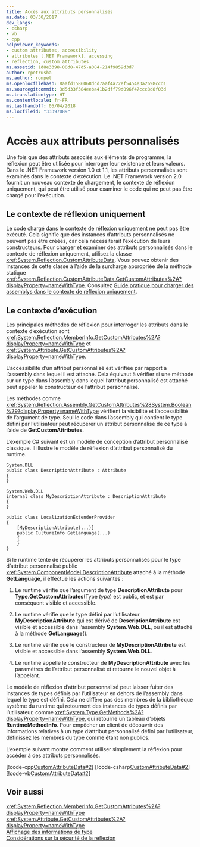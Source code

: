 ```yaml
---
title: Accès aux attributs personnalisés
ms.date: 03/30/2017
dev_langs:
- csharp
- vb
- cpp
helpviewer_keywords:
- custom attributes, accessibility
- attributes [.NET Framework], accessing
- reflection, custom attributes
ms.assetid: 1d8e3398-00d8-47d5-a084-214f9859d3d7
author: rpetrusha
ms.author: ronpet
ms.openlocfilehash: 8aafd1586068dcd7aaf4a72ef5454e3a2698ccd1
ms.sourcegitcommit: 3d5d33f384eeba41b2dff79d096f47ccc8d8f03d
ms.translationtype: HT
ms.contentlocale: fr-FR
ms.lasthandoff: 05/04/2018
ms.locfileid: "33397089"
---
```

# <a name="accessing-custom-attributes"></a>Accès aux attributs personnalisés
Une fois que des attributs associés aux éléments de programme, la réflexion peut être utilisée pour interroger leur existence et leurs valeurs. Dans le .NET Framework version 1.0 et 1.1, les attributs personnalisés sont examinés dans le contexte d’exécution. Le .NET Framework version 2.0 fournit un nouveau contexte de chargement, le contexte de réflexion uniquement, qui peut être utilisé pour examiner le code qui ne peut pas être chargé pour l’exécution.  
  
## <a name="the-reflection-only-context"></a>Le contexte de réflexion uniquement  
 Le code chargé dans le contexte de réflexion uniquement ne peut pas être exécuté. Cela signifie que des instances d’attributs personnalisés ne peuvent pas être créées, car cela nécessiterait l’exécution de leurs constructeurs. Pour charger et examiner des attributs personnalisés dans le contexte de réflexion uniquement, utilisez la classe <xref:System.Reflection.CustomAttributeData>. Vous pouvez obtenir des instances de cette classe à l’aide de la surcharge appropriée de la méthode statique <xref:System.Reflection.CustomAttributeData.GetCustomAttributes%2A?displayProperty=nameWithType>. Consultez [Guide pratique pour charger des assemblys dans le contexte de réflexion uniquement](../../../docs/framework/reflection-and-codedom/how-to-load-assemblies-into-the-reflection-only-context.md).  
  
## <a name="the-execution-context"></a>Le contexte d’exécution  
 Les principales méthodes de réflexion pour interroger les attributs dans le contexte d’exécution sont <xref:System.Reflection.MemberInfo.GetCustomAttributes%2A?displayProperty=nameWithType> et <xref:System.Attribute.GetCustomAttributes%2A?displayProperty=nameWithType>.  
  
 L’accessibilité d’un attribut personnalisé est vérifiée par rapport à l’assembly dans lequel il est attaché. Cela équivaut à vérifier si une méthode sur un type dans l’assembly dans lequel l’attribut personnalisé est attaché peut appeler le constructeur de l’attribut personnalisé.  
  
 Les méthodes comme <xref:System.Reflection.Assembly.GetCustomAttributes%28System.Boolean%29?displayProperty=nameWithType> vérifient la visibilité et l’accessibilité de l’argument de type. Seul le code dans l’assembly qui contient le type défini par l’utilisateur peut récupérer un attribut personnalisé de ce type à l’aide de **GetCustomAttributes**.  
  
 L’exemple C# suivant est un modèle de conception d’attribut personnalisé classique. Il illustre le modèle de réflexion d’attribut personnalisé du runtime.  
  
```  
System.DLL  
public class DescriptionAttribute : Attribute  
{  
}  
  
System.Web.DLL  
internal class MyDescriptionAttribute : DescriptionAttribute  
{  
}  
  
public class LocalizationExtenderProvider  
{  
    [MyDescriptionAttribute(...)]  
    public CultureInfo GetLanguage(...)  
    {  
    }  
}  
```  
  
 Si le runtime tente de récupérer les attributs personnalisés pour le type d’attribut personnalisé public <xref:System.ComponentModel.DescriptionAttribute> attaché à la méthode **GetLanguage**, il effectue les actions suivantes :  
  
1.  Le runtime vérifie que l’argument de type **DescriptionAttribute** pour **Type.GetCustomAttributes**(Type *type*) est public, et est par conséquent visible et accessible.  
  
2.  Le runtime vérifie que le type défini par l’utilisateur **MyDescriptionAttribute** qui est dérivé de **DescriptionAttribute** est visible et accessible dans l’assembly **System.Web.DLL**, où il est attaché à la méthode **GetLanguage**().  
  
3.  Le runtime vérifie que le constructeur de **MyDescriptionAttribute** est visible et accessible dans l’assembly **System.Web.DLL**.  
  
4.  Le runtime appelle le constructeur de **MyDescriptionAttribute** avec les paramètres de l’attribut personnalisé et retourne le nouvel objet à l’appelant.  
  
 Le modèle de réflexion d’attribut personnalisé peut laisser fuiter des instances de types définis par l’utilisateur en dehors de l’assembly dans lequel le type est défini. Cela ne diffère pas des membres de la bibliothèque système du runtime qui retournent des instances de types définis par l’utilisateur, comme <xref:System.Type.GetMethods%2A?displayProperty=nameWithType>, qui retourne un tableau d’objets **RuntimeMethodInfo**. Pour empêcher un client de découvrir des informations relatives à un type d’attribut personnalisé défini par l’utilisateur, définissez les membres du type comme étant non publics.  
  
 L’exemple suivant montre comment utiliser simplement la réflexion pour accéder à des attributs personnalisés.  
  
 [!code-cpp[CustomAttributeData#2](../../../samples/snippets/cpp/VS_Snippets_CLR/CustomAttributeData/CPP/source2.cpp#2)]
 [!code-csharp[CustomAttributeData#2](../../../samples/snippets/csharp/VS_Snippets_CLR/CustomAttributeData/CS/source2.cs#2)]
 [!code-vb[CustomAttributeData#2](../../../samples/snippets/visualbasic/VS_Snippets_CLR/CustomAttributeData/VB/source2.vb#2)]  
  
## <a name="see-also"></a>Voir aussi  
 <xref:System.Reflection.MemberInfo.GetCustomAttributes%2A?displayProperty=nameWithType>  
 <xref:System.Attribute.GetCustomAttributes%2A?displayProperty=nameWithType>  
 [Affichage des informations de type](../../../docs/framework/reflection-and-codedom/viewing-type-information.md)  
 [Considérations sur la sécurité de la réflexion](../../../docs/framework/reflection-and-codedom/security-considerations-for-reflection.md)
